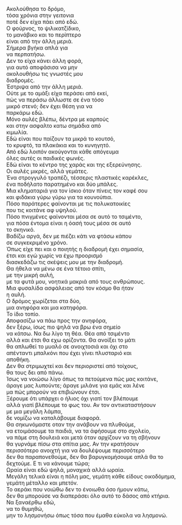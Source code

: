 Ακολούθησα το δρόμο,\
τόσα χρόνια στην γειτονια\
ποτέ δεν είχα πάει από εδώ.\
Ο φούρνος, το ψιλικατζίδικο,\
το μανάβικο και το περίπτερο\
είναι από την άλλη μεριά.\
Σήμερα βγήκα απλά για \
να περπατήσω.\
Δεν το είχα κάνει άλλη φορά,\
για αυτό αποφάσισα να μην\
ακολουθήσω τις γνωστές μου\
διαδρομές.\
Έστριψα από την άλλη μεριά.\
Ούτε με το αμάξι είχα περάσει από εκεί,\
πώς να περάσω άλλωστε σε ένα τόσο\
μικρό στενό; δεν έχει θέση για να\
παρκάρω εδώ.\
Μόνο αυλές βλέπω, δέντρα με καρπούς\
και στην ασφαλτο κατω σημάδια από\
κιμωλία.\
Εδώ είναι που παίζουν τα μικρά το κουτσό,\
το κρυφτό, τα πλακάκια και το κυνηγητό.\
Από εδώ λοιπόν ακούγονται κάθε απόγευμα\
όλες αυτές οι παιδικές φωνές.\
Εδώ είναι το κέντρο της χαράς και της εξερεύνησης.\
Οι αυλές μικρές, αλλά γεμάτες. \
Ένα στρογγυλό τραπέζι, τέσσερις πλαστικές καρέκλες,\
ένα ποδήλατο παρατημένο και δύο μπάλες.\
Μια κληματαριά για τον ίσκιο όταν πίνεις τον καφέ σου\
και φιδάκια γύρω γύρω για τα κουνούπια.\
Πόσο παράτερες φαίνονται με τις πολυκατοικίες \
που τις κοιτάνε αφ υψηλού.\
Πόσο πνιγμένες φαίνονται μέσα σε αυτό το τσιμέντο,\
για πόσα έντομα είναι η όασή τους μέσα σε αυτό\
το σκηνικό.\
Βαδίζω αργά, δεν με πιέζει κάτι να φτάσω κάπου\
σε συγκεκριμένο χρόνο.\
Όπως είχε πει και ο ποιητής η διαδρομή έχει σημασία,\
έτσι και εγώ χωρίς να έχω προορισμό \
διασκεδάζω τις σκέψεις μου με την διαδρομή.\
Θα ήθελα να μένω σε ένα τέτοιο σπίτι,\
με την μικρή αυλή,\
με τα φυτά μου, νοητικά μακριά από τους ανθρώπους.\
Μια φυσαλίδα ασφάλειας από τον κόσμο θα ήταν\
η αυλή.\
Ο δρόμος χωρίζεται στα δύο,\
μια ανηφόρα και μια κατηφόρα.\
Το ίδιο τοπίο.\
Αποφασίζω να πάω προς την ανηφόρα,\
δεν ξέρω, ίσως πιο ψηλά να βρω ένα σημείο\
να κάτσω. Να δω λίγο τη θέα. Θέα από τσιμέντο\
αλλά και έτσι θα εχω ορίζοντα. Θα ανοίξει το μάτι\
θα απλωθεί το μυαλό σε ανοιχτοσιά και όχι στο\
απένταντι μπαλκόνι που έχει γίνει πλυσταριό και\
αποθήκη.\
Δεν θα στριμωχτεί και δεν περιοριστεί από τοίχους,\
θα τους δει από πάνω.\
Ίσως να νοιώσω λίγο όπως τα πετούμενα πώς μας κοιτάνε,\
άραγε μας λυπούντε; άραγε μιλάνε για εμάς και λένε\
μα πώς μπορούν να επιβιώνουν έτσι.\
Ξέρουμε ότι υπάρχει ο ήλιος όχι γιατί τον βλέπουμε\
αλλά γιατί βλέπουμε το φως του. Αν τον αντικαταστήσουν\
με μια μεγάλη λάμπα,\
δε νομίζω να καταλάβουμε διαφορά.\
Θα σηκωνόμαστε οταν την ανάβουν να πλυθούμε,\
να ετοιμάσουμε τα παιδιά, να τα άφήσουμε στο σχολείο,\
να πάμε στη δουλειά και μετά όταν αρχίζουν να τη σβήνουν\
θα γυρνάμε πίσω στα σπίτια μας. Αν την κρατήσουν\
περισσότερο ανοιχτή για να δουλέψουμε περισσότερο\
δεν θα παραπονεθούμε, δεν θα βαρυγκομήσουμε απλά θα το\
δεχτούμε. Ε τι να κάνουμε τώρα;\
Ωραία είναι εδώ ψηλά, μοναχικά αλλά ωραία.\
Μεγάλη τελικά είναι η πόλη μας, γεμάτη κάθε είδους οικοδόμημα,\
γεμάτη μέταλλο και μπετόν.\
Το αεράκι που νοιώθω δεν το ένοιωθα όσο ήμουν κάτω,\
δεν θα μπορούσε να διαπεράσει όλο αυτό το δάσος από κτήρια.\
Να ξαναέρθω εδώ,\
να το θυμηθώ,\
μην το λησμονήσω όπως τόσα που έμαθα εύκολα να λησμονώ.

